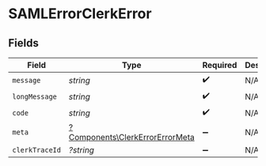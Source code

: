 # SAMLErrorClerkError


## Fields

| Field                                                                             | Type                                                                              | Required                                                                          | Description                                                                       |
| --------------------------------------------------------------------------------- | --------------------------------------------------------------------------------- | --------------------------------------------------------------------------------- | --------------------------------------------------------------------------------- |
| `message`                                                                         | *string*                                                                          | :heavy_check_mark:                                                                | N/A                                                                               |
| `longMessage`                                                                     | *string*                                                                          | :heavy_check_mark:                                                                | N/A                                                                               |
| `code`                                                                            | *string*                                                                          | :heavy_check_mark:                                                                | N/A                                                                               |
| `meta`                                                                            | [?Components\ClerkErrorErrorMeta](../../Models/Components/ClerkErrorErrorMeta.md) | :heavy_minus_sign:                                                                | N/A                                                                               |
| `clerkTraceId`                                                                    | *?string*                                                                         | :heavy_minus_sign:                                                                | N/A                                                                               |